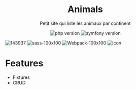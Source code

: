 <p align="center"><h1 align="center">
  Animals
</h1>

<p align="center">
  Petit site qui liste les animaux par continent
</p>

<p align="center">
    <img src="https://img.shields.io/badge/Version%20PHP-7.2.5-blue" alt="php version">
    <img src="https://img.shields.io/badge/version%20Symfony-5.1-green" alt="symfony version">
</p>

![143937](https://user-images.githubusercontent.com/43074465/98483568-c0d27480-2209-11eb-83f1-a5e27b48f732.png)
![sass-100x100](https://user-images.githubusercontent.com/43074465/98483226-e0b46900-2206-11eb-9529-73a273dbcdb4.png)
![Webpack-100x100](https://user-images.githubusercontent.com/43074465/98483244-f164df00-2206-11eb-899e-f7e096dc9c85.png)
![icon](https://user-images.githubusercontent.com/43074465/98969194-e5329780-250e-11eb-8b4b-40c3c1edad88.png)

# Features
- Fixtures
- CRUD
